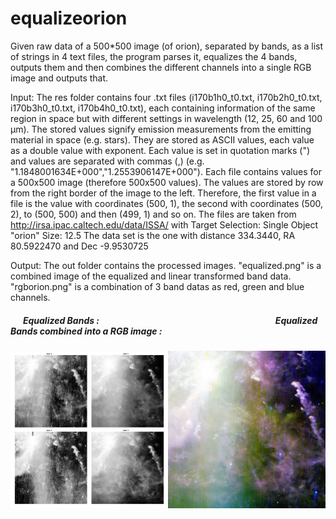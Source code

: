# equalizeorion
Given raw data of a 500*500 image (of orion), separated by bands, as a list of strings in 4 text files, the program parses it, equalizes the 4 bands, outputs them and then combines the different channels into a single RGB image and outputs that.

Input:
The res folder contains four .txt files (i170b1h0_t0.txt, i170b2h0_t0.txt, i170b3h0_t0.txt, i170b4h0_t0.txt), each containing information of the same region in space but with different settings in wavelength (12, 25, 60 and 100 µm). The stored values signify emission measurements from the emitting material in space (e.g. stars). They are stored as ASCII values, each value as a double value with exponent. Each value is set in quotation marks (") and values are separated with commas (,) (e.g. "1.1848001634E+000","1.2553906147E+000"). Each file contains values for a 500x500 image (therefore 500x500 values). The values are stored by row from the right border of the image to the left. Therefore, the first value in a file is the value with coordinates (500, 1), the second with coordinates (500, 2), to (500, 500) and then (499, 1) and so on.
The files are taken from http://irsa.ipac.caltech.edu/data/ISSA/ with
Target Selection: Single Object "orion"
Size: 12.5
The data set is the one with distance 334.3440, RA 80.5922470 and Dec -9.9530725

Output:
The out folder contains the processed images.
"equalized.png" is a combined image of the equalized and linear transformed band data. 
"rgborion.png" is a combination of 3 band datas as red, green and blue channels.


##### &nbsp;&nbsp;&nbsp;&nbsp;&nbsp;&nbsp;Equalized Bands :&nbsp;&nbsp;&nbsp;&nbsp;&nbsp;&nbsp;&nbsp;&nbsp;&nbsp;&nbsp;&nbsp;&nbsp;&nbsp;&nbsp;&nbsp;&nbsp;&nbsp;&nbsp;&nbsp;&nbsp;&nbsp;&nbsp;&nbsp;&nbsp;&nbsp;&nbsp;&nbsp;&nbsp;&nbsp;&nbsp;&nbsp;&nbsp;&nbsp;&nbsp;&nbsp;&nbsp;&nbsp;&nbsp;&nbsp;&nbsp;&nbsp;&nbsp;&nbsp;&nbsp;&nbsp;&nbsp;&nbsp;&nbsp;&nbsp;&nbsp;&nbsp;&nbsp;&nbsp;&nbsp;&nbsp;&nbsp;&nbsp;&nbsp;&nbsp;&nbsp;&nbsp;&nbsp;&nbsp;&nbsp;&nbsp;&nbsp;&nbsp;&nbsp;&nbsp;&nbsp;&nbsp;&nbsp;&nbsp;&nbsp;&nbsp;&nbsp;&nbsp;&nbsp;&nbsp;&nbsp;&nbsp;&nbsp;&nbsp;&nbsp;&nbsp;Equalized Bands combined into a RGB image :
<img src="out/equalized.png" height="50%" width="50%"><img src="out/rgborion.png" height="50%" width="50%">





